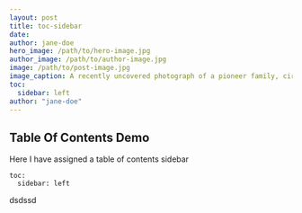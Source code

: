 ```yaml
---
layout: post
title: toc-sidebar
date:
author: jane-doe
hero_image: /path/to/hero-image.jpg
author_image: /path/to/author-image.jpg
image: /path/to/post-image.jpg
image_caption: A recently uncovered photograph of a pioneer family, circa 1850s.
toc:
  sidebar: left
author: "jane-doe"
---
```


## Table Of Contents Demo
Here I have assigned a table of contents sidebar

```
toc:
  sidebar: left
```

dsdssd